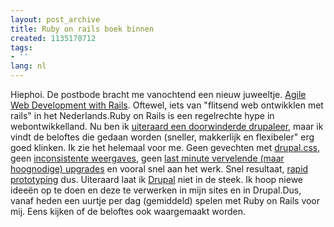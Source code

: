 ```yaml
---
layout: post_archive
title: Ruby on rails boek binnen
created: 1135170712
tags:
- ''
lang: nl
---
```

Hiephoi. De postbode bracht me vanochtend een nieuw juweeltje. [Agile Web Development with Rails](http://www.pragmaticprogrammer.com/titles/rails/index.html). Oftewel, iets van "flitsend web ontwikklen met rails" in het Nederlands.Ruby on Rails is een regelrechte hype in webontwikkelland. Nu ben ik [uiteraard een doorwinderde drupaleer](http://www.webschuur.com/node/381), maar ik vindt de beloftes die gedaan worden (sneller, makkerlijk en flexibeler" erg goed klinken. Ik zie het helemaal voor me. Geen gevechten met [drupal.css](http://drupal.org/node/13095), geen [inconsistente weergaves](http://drupal.org/node/19891), geen [last minute vervelende (maar hoognodige) upgrades](http://drupal.org/node/33338) en vooral snel aan het werk. Snel resultaat, [rapid prototyping](http://en.wikipedia.org/wiki/Rapid_prototyping) dus. Uiteraard laat ik [Drupal](htt://drupal.org) niet in de steek. Ik hoop niewe ideeën op te doen en deze te verwerken in mijn sites en in Drupal.Dus, vanaf heden een uurtje per dag (gemiddeld) spelen met Ruby on Rails voor mij. Eens kijken of de beloftes ook waargemaakt worden.
